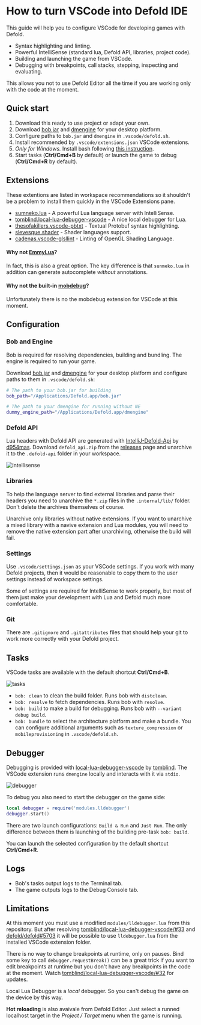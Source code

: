 # How to turn VSCode into Defold IDE

This guide will help you to configure VSCode for developing games with Defold.

- Syntax highlighting and linting.
- Powerful IntelliSense (standard lua, Defold API, libraries, project code).
- Building and launching the game from VSCode.
- Debugging with breakpoints, call stacks, stepping, inspecting and evaluating.

This allows you not to use Defold Editor all the time if you are working only with the code at the moment.

## Quick start

1. Download this ready to use project or adapt your own.
2. Download [bob.jar](https://d.defold.com/stable/) and [dmengine](https://d.defold.com/stable/) for your desktop platform.
3. Configure paths to `bob.jar` and `dmengine` in `.vscode/defold.sh`.
4. Install recommended by `.vscode/extensions.json` VSCode extensions.
5. *Only for Windows.* Install bash following [this instruction](https://stackoverflow.com/a/50527994/6352765).
6. Start tasks (**Ctrl/Cmd+B** by default) or launch the game to debug (**Ctrl/Cmd+R** by default).

## Extensions

These extentions are listed in workspace recommendations so it shouldn't be a problem to install them quickly in the VSCode Extensions pane.

- [sumneko.lua](https://marketplace.visualstudio.com/items?itemName=sumneko.lua) - A powerful Lua language server with IntelliSense.
- [tomblind.local-lua-debugger-vscode](https://marketplace.visualstudio.com/items?itemName=tomblind.local-lua-debugger-vscode) - A nice local debugger for Lua.
- [thesofakillers.vscode-pbtxt](https://marketplace.visualstudio.com/items?itemName=thesofakillers.vscode-pbtxt) - Textual Protobuf syntax highlighting.
- [slevesque.shader](https://marketplace.visualstudio.com/items?itemName=slevesque.shader) - Shader languages support.
- [cadenas.vscode-glsllint](https://marketplace.visualstudio.com/items?itemName=cadenas.vscode-glsllint) - Linting of OpenGL Shading Language.

#### Why not [EmmyLua](https://github.com/EmmyLua/VSCode-EmmyLua)?
In fact, this is also a great option. The key difference is that `sunmeko.lua` in addition can generate autocomplete *without* annotations.

#### Why not the built-in [mobdebug](https://github.com/pkulchenko/MobDebug)?
Unfortunately there is no the mobdebug extension for VSCode at this moment.

## Configuration

### Bob and Engine

Bob is required for resolving dependencies, building and bundling. The engine is required to run your game.

Download [bob.jar](https://d.defold.com/stable/) and [dmengine](https://d.defold.com/stable/) for your desktop platform and configure paths to them in `.vscode/defold.sh`:

```bash
# The path to your bob.jar for building
bob_path="/Applications/Defold.app/bob.jar"

# The path to your dmengine for running without NE
dummy_engine_path="/Applications/Defold.app/dmengine"
```

### Defold API

Lua headers with Defold API are generated with [IntelliJ-Defold-Api](https://github.com/d954mas/IntelliJ-Defold-Api) by [d954mas](https://github.com/d954mas). Download `defold_api.zip` from the [releases](https://github.com/d954mas/IntelliJ-Defold-Api/releases) page and unarchive it to the `.defold-api` folder in your workspace.

![intellisense](https://user-images.githubusercontent.com/4752473/113480000-ca02fd00-949a-11eb-9194-f4e546faef93.gif)

### Libraries

To help the language server to find external libraries and parse their headers you need to unarchive the `*.zip` files in the `.internal/lib/` folder. Don't delete the archives themselves of course.

Unarchive only libraries without native extensions. If you want to unarchive a mixed library with a navive extension and Lua modules, you will need to remove the native extension part after unarchiving, otherwise the build will fail.

### Settings

Use `.vscode/settings.json` as your VSCode settings. If you work with many Defold projects, then it would be reasonable to copy them to the user settings instead of workspace settings.

Some of settings are required for IntelliSense to work properly, but most of them just make your development with Lua and Defold much more comfortable.

### Git

There are `.gitignore` and `.gitattributes` files that should help your git to work more correctly with your Defold project.

## Tasks

VSCode tasks are available with the default shortcut **Ctrl/Cmd+B**.

![tasks](https://user-images.githubusercontent.com/4752473/113480040-fcacf580-949a-11eb-8b8b-da39591373cb.gif)

- `bob: clean` to clean the build folder. Runs bob with `distclean`.
- `bob: resolve` to fetch dependencies. Runs bob with `resolve`.
- `bob: build` to make a build for debugging. Runs bob with `--variant debug build`.
- `bob: bundle` to select the architecture platform and make a bundle. You can configure additional arguments such as `texture_compression` or `mobileprovisioning` in `.vscode/defold.sh`.

## Debugger

Debugging is provided with [local-lua-debugger-vscode](https://marketplace.visualstudio.com/items?itemName=tomblind.local-lua-debugger-vscode) by [tomblind](https://github.com/tomblind). The VSCode extension runs `dmengine` locally and interacts with it via `stdio`.

![debugger](https://user-images.githubusercontent.com/4752473/113479667-0897b800-9499-11eb-91c3-00eee42e83f2.gif)

To debug you also need to start the debugger on the game side:

```lua
local debugger = require('modules.lldebugger')
debugger.start()
```

There are two launch configurations: `Build & Run` and `Just Run`. The only difference between them is launching of the building pre-task `bob: build`.

You can launch the selected configuration by the default shortcut **Ctrl/Cmd+R**.

## Logs

- Bob's tasks output logs to the Terminal tab.
- The game outputs logs to the Debug Console tab.

## Limitations

At this moment you must use a modified `modules/lldebugger.lua` from this repository. But after resolving [tomblind/local-lua-debugger-vscode/#33](https://github.com/tomblind/local-lua-debugger-vscode/issues/33) and [defold/defold#5703](https://github.com/defold/defold/issues/5703) it will be possible to use `lldebugger.lua` from the installed VSCode extension folder.

There is no way to change breakpoints at runtime, only on pauses. Bind some key to call `debugger.requestBreak()` can be a great trick if you want to edit breakpoints at runtime but you don't have any breakpoints in the code at the moment. Watch [tomblind/local-lua-debugger-vscode/#32](https://github.com/tomblind/local-lua-debugger-vscode/issues/32) for updates.

Local Lua Debugger is a *local* debugger. So you can't debug the game on the device by this way.

**Hot reloading** is also avaivale from Defold Editor. Just select a runned localhost target in the *Project / Target* menu when the game is running.
